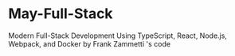# May-Full-Stack
Modern Full-Stack Development Using TypeScript, React, Node.js, Webpack, and Docker by Frank Zammetti 's code 
